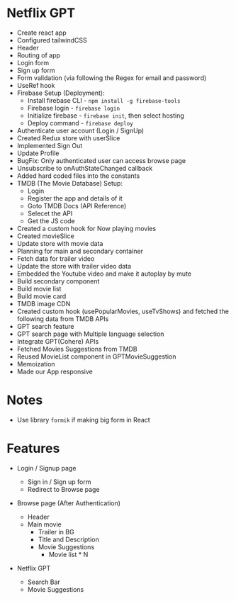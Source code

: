 # Netflix GPT

- Create react app
- Configured tailwindCSS
- Header
- Routing of app
- Login form
- Sign up form
- Form validation (via following the Regex for email and password)
- UseRef hook
- Firebase Setup (Deployment):
    - Install firebase CLI - `npm install -g firebase-tools`
    - Firebase login - `firebase login`
    - Initialize firebase - `firebase init`, then select hosting 
    - Deploy command - `firebase deploy`
- Authenticate user account (Login / SignUp)
- Created Redux store with userSlice 
- Implemented Sign Out 
- Update Profile 
- BugFix: Only authenticated user can access browse page
- Unsubscribe to onAuthStateChanged callback 
- Added hard coded files into the constants
- TMDB (The Movie Database) Setup:
    - Login 
    - Register the app and details of it
    - Goto TMDB Docs (API Reference)
    - Selecet the API
    - Get the JS code 
- Created a custom hook for Now playing movies
- Created movieSlice 
- Update store with movie data 
- Planning for main and secondary container
- Fetch data for trailer video
- Update the store with trailer video data
- Embedded the Youtube video and make it autoplay by mute   
- Build secondary component
- Build movie list
- Build movie card 
- TMDB image CDN 
- Created custom hook (usePopularMovies, useTvShows) and fetched the following data from TMDB APIs
- GPT search feature
- GPT search page with Multiple language selection
- Integrate GPT(Cohere) APIs
- Fetched Movies Suggestions from TMDB
- Reused MovieList component in GPTMovieSuggestion
- Memoization
- Made our App responsive

# Notes
- Use library `formik` if making big form in React 

# Features 

- Login / Signup page
    - Sign in / Sign up form
    - Redirect to Browse page

- Browse page (After Authentication)
    - Header
    - Main movie 
        - Trailer in BG
        - Title and Description 
        - Movie Suggestions
            - Movie list * N

- Netflix GPT
    - Search Bar
    - Movie Suggestions